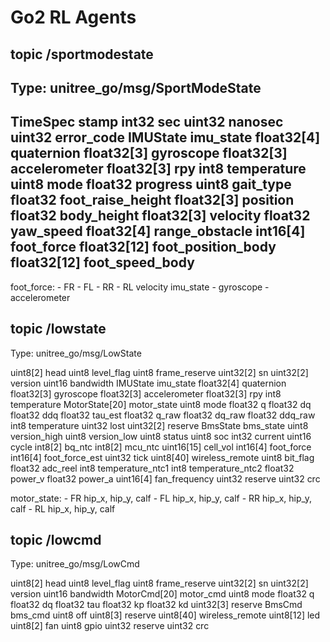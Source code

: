 # Go2 RL Agents
## topic /sportmodestate
Type: unitree_go/msg/SportModeState
---
TimeSpec stamp
	int32 sec
	uint32 nanosec
uint32 error_code
IMUState imu_state
	float32[4] quaternion
	float32[3] gyroscope
	float32[3] accelerometer
	float32[3] rpy
	int8 temperature
uint8 mode
float32 progress
uint8 gait_type
float32 foot_raise_height
float32[3] position
float32 body_height
float32[3] velocity
float32 yaw_speed
float32[4] range_obstacle
int16[4] foot_force
float32[12] foot_position_body
float32[12] foot_speed_body
---
foot_force:
    - FR
    - FL
    - RR
    - RL
velocity
imu_state
    - gyroscope
    - accelerometer



## topic /lowstate
Type: unitree_go/msg/LowState

uint8[2] head
uint8 level_flag
uint8 frame_reserve
uint32[2] sn
uint32[2] version
uint16 bandwidth
IMUState imu_state
	float32[4] quaternion
	float32[3] gyroscope
	float32[3] accelerometer
	float32[3] rpy
	int8 temperature
MotorState[20] motor_state
	uint8 mode
	float32 q
	float32 dq
	float32 ddq
	float32 tau_est
	float32 q_raw
	float32 dq_raw
	float32 ddq_raw
	int8 temperature
	uint32 lost
	uint32[2] reserve
BmsState bms_state
	uint8 version_high
	uint8 version_low
	uint8 status
	uint8 soc
	int32 current
	uint16 cycle
	int8[2] bq_ntc
	int8[2] mcu_ntc
	uint16[15] cell_vol
int16[4] foot_force
int16[4] foot_force_est
uint32 tick
uint8[40] wireless_remote
uint8 bit_flag
float32 adc_reel
int8 temperature_ntc1
int8 temperature_ntc2
float32 power_v
float32 power_a
uint16[4] fan_frequency
uint32 reserve
uint32 crc

motor_state:
    - FR hip_x, hip_y, calf
    - FL hip_x, hip_y, calf
    - RR hip_x, hip_y, calf
    - RL hip_x, hip_y, calf


## topic /lowcmd
Type: unitree_go/msg/LowCmd

uint8[2] head
uint8 level_flag
uint8 frame_reserve
uint32[2] sn
uint32[2] version
uint16 bandwidth
MotorCmd[20] motor_cmd
	uint8 mode
	float32 q
	float32 dq
	float32 tau
	float32 kp
	float32 kd
	uint32[3] reserve
BmsCmd bms_cmd
	uint8 off
	uint8[3] reserve
uint8[40] wireless_remote
uint8[12] led
uint8[2] fan
uint8 gpio
uint32 reserve
uint32 crc
